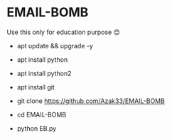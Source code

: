 # EMAIL-BOMB

Use this only for education purpose 😊

- apt update && upgrade -y

- apt install python

- apt install python2

- apt install git

- git clone https://github.com/Azak33/EMAIL-BOMB

- cd EMAIL-BOMB

- python EB.py


